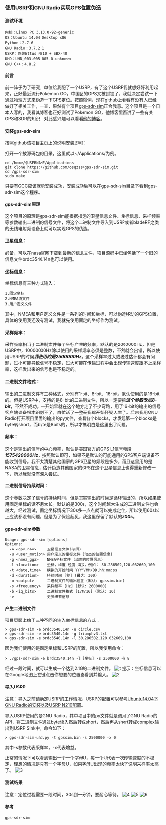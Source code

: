 ### 使用USRP和GNU Radio实现GPS位置伪造
#### 测试环境
```
内核：Linux PC 3.13.0-92-generic
OS：Ubuntu 14.04 Desktop x86
Python：2.7.6
GNU Radio：3.7.2.1
USRP：原装Ettus N210 + SBX-40
UHD：UHD_003.005.005-0-unknown
GNU C++：4.8.2 
```
#### 前言
前一阵子为了研究，单位给我配了一个USRP，有了这个USRP我就想好好利用起来，正好最近流行Pokemon GO，中国区的GPS又被封锁了，我就决定尝试一下通过物理方式来伪造一下GPS定位。按照惯例，现在github上看看有没有人已经做好了相关工作，一查，果然有个项目[gps-sdr-sim](https://github.com/kaniel/gps-sdr-sim)正合我意。这个项目是一个日本人写的，我看其博客也正好测试了Pokemon GO，他博客里面讲了一些有关GPS和SDR的知识，对此感兴趣可以看看[他的博客](https://blog.goo.ne.jp/osqzss)。
#### 安装gps-sdr-sim
按照github该项目主页上的说明安装即可：

打开一个放源码包的目录，这里就以~/Applications/为例。
```Shell
cd /home/$USERNAME/Applications
git clone https://github.com/osqzss/gps-sdr-sim.git
cd /gps-sdr-sim
sudo make
```
只要有GCC应该就能安装成功，安装成功后可以在gps-sdr-sim目录下看到gps-sdr-sim这个程序。
#### gps-sdr-sim原理
这个项目的原理是gps-sdr-sim能根据指定的卫星信息文件、坐标信息、采样频率等参数输出二进制的信号文件，将这个二进制文件导入到USRP或者bladeRF之类的无线电射频设备上就可以实现GPS的伪造。
#### 卫星信息：
必备，可以在nasa官网下载到最新的信息文件，项目源码中已经包括了一个旧的信息文件brdc3540.14n也可以使用。
#### 坐标信息：
坐标信息有三种方式输入：
```
1.固定坐标
2.NMEA流文件
3.用户定义文件
```
其中，NMEA和用户定义文件是一系列的时间和坐标，可以伪造移动的GPS位置，具体的使用我还没有测试，我就先使用固定的坐标作为测试。
#### 采样频率：
采样频率相当于二进制文件每个坐标产生的频率，默认的是2600000Hz，但是USRP中，10000000Hz除以使用的采样频率必须是整数，不然就会出错，所以使用USRP的时候***我使用的是2500000Hz***。这个采样率过大或者过估计都会有问题，过小可能导致信号不稳定，过大可能在传输过程中会出现传输速度跟不上采样率，这样发出来的信号也是不稳定的。
#### 二进制文件格式：
输出的二进制文件有三种格式，分别有1-bit、8-bit、16-bit，默认使用的是16-bit的。但是USRP中，支持的是8-bit的二进制文件，所以一定要把***这个参数改成8-bit***，不然不成功。一开始早就在这个地方走了不少弯路，用了16-bit的输出的信号客户端设备根本识别不了，白忙活了一整天我都开始怀疑人生了。后来我用GNU Radio打开项目里面的输出的py文件，查看各个blocks，才发现第一个blocks是byte转short，而byte是8bits的，所以才搞明白是这里出了问题。
#### 频率：
这个是输出的信号的中心频率，默认是美国官方的GPS L1信号频段***1575420000Hz***，按照默认即可，如果不是默认的可能通用的GPS客户端设备不能收到信号。我不太清楚其他国家的GPS卫星的频段是多少，而且这里用的是NASA的卫星信息，估计伪造其他国家的GPS在这个卫星信息上也得重新修改一下，所以我就没有深入尝试。
#### 二进制信号持续时间：
这个参数决定了信号的持续时间，但是其实输出的时候是循环输出的，所以如果使用固定坐标的话不用太长。默认的是300s，这个时间越大生成的二进制文件也会越大，经过测试，固定坐标情况下30s多一点点就可以完成定位，所以使用60s以上应该都没有问题。但是为了保险起见，我这里保留了默认的***300s***。
#### gps-sdr-sim参数
```Shell
Usage: gps-sdr-sim [options]
Options:
  -e <gps_nav>     卫星信息文件(必须)
  -u <user_motion> 用户定义的坐标文件 (动态的位置信息)
  -g <nmea_gga>    NMEA坐标文件 (动态的位置信息)
  -l <location>    坐标，维度-经度-海拔，例如： 30.286502,120.032669,100
  -t <date,time>   模拟的开始时间 YYYY/MM/DD,hh:mm:ss
  -d <duration>    持续时间 [秒] (最大: 300)
  -o <output>      二进制文件的输出位置 (默认: gpssim.bin)
  -s <frequency>   采样频率 [Hz] (默认: 2600000)
  -b <iq_bits>     二进制文件格式 [1/8/16] (默认: 16)
  -v               更多细节信息
```
#### 产生二进制文件
项目页面上给了三种不同的输入坐标信息的方式：
```Shell
> gps-sdr-sim -e brdc3540.14n -u circle.csv
> gps-sdr-sim -e brdc3540.14n -g triumphv3.txt
> gps-sdr-sim -e brdc3540.14n -l 30.286502,120.032669,100
```
因为我们使用的是固定坐标和USRP的配置，所以我使用命令：
```Shell
> ./gps-sdr-sim -e brdc3540.14n -l [坐标] -s 2500000 -b 8
```
经过一段时间，就可以生成一个达到2.1G的二进制文件。
![t](/docs_zh/images/uhd_1.png)
提示：坐标信息可以在Google地图上左键点击你想要的位置查看到并输入。
![2](/docs_zh/images/uhd_2.png)
#### 导入USRP
注意：导入之前请确定USRP的工作情况，USRP的配置可以参考[Ubuntu14.04下GNU Radio的安装以及USRP N210配置](https://blog.csdn.net/sinat_26599509/article/details/51993813)。

导入USRP使用的是GNU Radio，其中项目中的py文件就是调用了GNU Radio的API，将二进制文件通过byte读入然后转成short，然后再从short转成complex输出到USRP Sink中。命令如下：
```Shell
> gps-sdr-sim-uhd.py -t gpssim.bin -s 2500000 -x 0
```
其中-s参数代表采样率，-x代表增益。

正常的情况下可以看到输出一个一个字母U，每一个U代表一次传输速度的不稳定，理想的情况是只有一个字母U，如果字母U出现的频率太快了说明采样率太高了。
![3](/docs_zh/images/uhd_3.png)
#### 测试结果
注意：定位过程需要一段时间，30s到一分钟，要耐心等待。
![4](/docs_zh/images/uhd_4.png)
![5](/docs_zh/images/uhd_5.jpg)
![6](/docs_zh/images/uhd_6.jpg)
#### 参考
```
gps-sdr-sim
```
